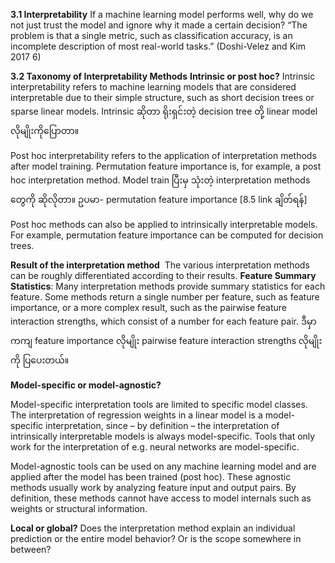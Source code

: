 **3.1 Interpretability**
If a machine learning model performs well, why do we not just trust the model and ignore why it made a certain decision? 
“The problem is that a single metric, such as classification accuracy, is an incomplete description of most real-world tasks.” 
(Doshi-Velez and Kim 2017 6)

**3.2 Taxonomy of Interpretability Methods**
**Intrinsic or post hoc?**
Intrinsic interpretability refers to machine learning models that are considered interpretable due to their simple structure, such as short decision trees or sparse linear models.
Intrinsic ဆိုတာ ရိုးရှင်းတဲ့ decision tree တို့ linear model လိုမျိုးကို​ပြောတာ။

Post hoc interpretability refers to the application of interpretation methods after model training. Permutation feature importance is, for example, a post hoc interpretation method.
Model train ပြီးမှ သုံးတဲ့ interpretation methods ​တွေကို ဆိုလိုတာ။ ဥပမာ- permutation feature importance [8.5 link ချိတ်ရန်]

Post hoc methods can also be applied to intrinsically interpretable models. For example, permutation feature importance can be computed for decision trees.

**Result of the interpretation method**
 The various interpretation methods can be roughly differentiated according to their results.
**Feature Summary Statistics**: 
Many interpretation methods provide summary statistics for each feature.
Some methods return a single number per feature, such as feature importance, or a more complex result, such as the pairwise feature interaction strengths, which consist of a number for each feature pair.
ဒီမှာကကျ feature importance လိုမျိုး pairwise feature interaction strengths လိုမျိုးကို ပြ​ပေးတယ်။



**Model-specific or model-agnostic?**

Model-specific interpretation tools are limited to specific model classes. The interpretation of regression weights in a linear model is a model-specific interpretation, since – by definition – the interpretation of intrinsically interpretable models is always model-specific. Tools that only work for the interpretation of e.g. neural networks are model-specific. 

Model-agnostic tools can be used on any machine learning model and are applied after the model has been trained (post hoc). These agnostic methods usually work by analyzing feature input and output pairs. By definition, these methods cannot have access to model internals such as weights or structural information.

**Local or global?** 
Does the interpretation method explain an individual prediction or the entire model behavior? Or is the scope somewhere in between? 





